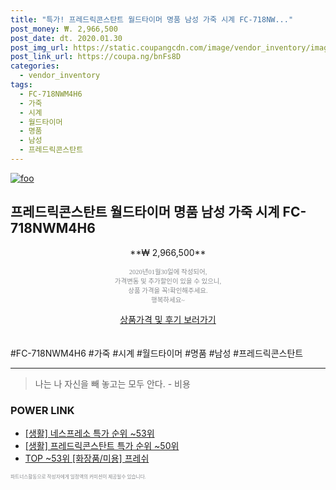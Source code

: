 ```yaml
--- 
title: "특가! 프레드릭콘스탄트 월드타이머 명품 남성 가죽 시계 FC-718NW..." 
post_money: ₩. 2,966,500 
post_date: dt. 2020.01.30 
post_img_url: https://static.coupangcdn.com/image/vendor_inventory/images/2018/08/29/11/5/7e8b1132-2f59-48aa-acb3-0f6612bc3fcc.jpg 
post_link_url: https://coupa.ng/bnFs8D 
categories: 
  - vendor_inventory 
tags: 
  - FC-718NWM4H6 
  - 가죽 
  - 시계 
  - 월드타이머 
  - 명품 
  - 남성 
  - 프레드릭콘스탄트 
--- 
```

[![foo](https://static.coupangcdn.com/image/vendor_inventory/images/2018/08/29/11/5/7e8b1132-2f59-48aa-acb3-0f6612bc3fcc.jpg)](https://coupa.ng/bnFs8D) 

## 프레드릭콘스탄트 월드타이머 명품 남성 가죽 시계 FC-718NWM4H6 
<p style="text-align: center;">**₩ 2,966,500**</p> 
<p style="text-align: center;"><span style="color: #898c8f; font-family: Georgia,Times,serif; font-size: 0.75em;">2020년01월30일에 작성되어, <br>가격변동 및 추가할인이 있을 수 있으니,<br> 상품 가격을 꼭!확인해주세요.<br>행복하세요~</span> 
</p>	 
<div markdown="0" style="text-align: center;"><a href="https://coupa.ng/bnFs8D" class="btn btn--success">상품가격 및 후기 보러가기</a></div> 
<br><br> 
  #FC-718NWM4H6 #가죽 #시계 #월드타이머 #명품 #남성 #프레드릭콘스탄트 
<hr> 

> 나는 나 자신을 빼 놓고는 모두 안다. - 비용 


### POWER LINK

* <a href="https://blog.naver.com/sakai111/221785535586" target="_blank"> [생활] 네스프레소 특가 순위 ~53위</a>
* <a href="https://blog.naver.com/sakai111/221790058078" target="_blank"> [생활] 프레드릭콘스탄트 특가 순위 ~50위</a>
* <a href="https://blog.naver.com/fasyy4321/221781740836" target="_blank"> TOP ~53위 [화장품/미용] 프레쉬</a>

<span style="color: #898c8f; font-family: Georgia,Times,serif; font-size: 0.55em;">파트너스활동으로 작성자에게 일정액의 커미션이 제공될수 있습니다.</span> 

